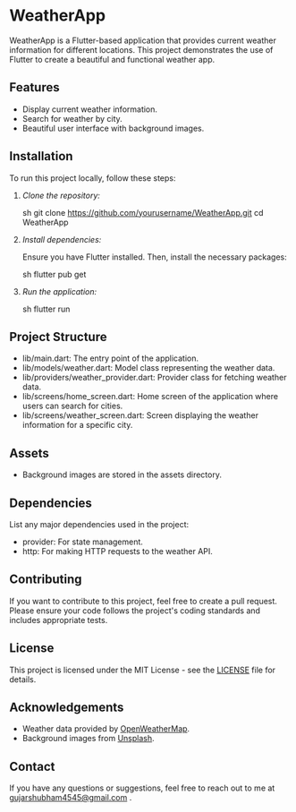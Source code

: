 # WeatherApp

WeatherApp is a Flutter-based application that provides current weather information for different locations. This project demonstrates the use of Flutter to create a beautiful and functional weather app.

## Features

- Display current weather information.
- Search for weather by city.
- Beautiful user interface with background images.


## Installation

To run this project locally, follow these steps:

1. *Clone the repository:*

    sh
    git clone https://github.com/yourusername/WeatherApp.git
    cd WeatherApp
    

2. *Install dependencies:*

    Ensure you have Flutter installed. Then, install the necessary packages:

    sh
    flutter pub get
    

3. *Run the application:*

    sh
    flutter run
    

## Project Structure

- lib/main.dart: The entry point of the application.
- lib/models/weather.dart: Model class representing the weather data.
- lib/providers/weather_provider.dart: Provider class for fetching weather data.
- lib/screens/home_screen.dart: Home screen of the application where users can search for cities.
- lib/screens/weather_screen.dart: Screen displaying the weather information for a specific city.

## Assets

- Background images are stored in the assets directory.

## Dependencies

List any major dependencies used in the project:

- provider: For state management.
- http: For making HTTP requests to the weather API.

## Contributing

If you want to contribute to this project, feel free to create a pull request. Please ensure your code follows the project's coding standards and includes appropriate tests.

## License

This project is licensed under the MIT License - see the [LICENSE](LICENSE) file for details.

## Acknowledgements

- Weather data provided by [OpenWeatherMap](https://openweathermap.org/).
- Background images from [Unsplash](https://unsplash.com/).

## Contact

If you have any questions or suggestions, feel free to reach out to me at gujarshubham4545@gmail.com .
